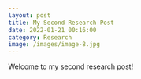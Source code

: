 ```yaml
---
layout: post
title: My Second Research Post
date: 2022-01-21 00:16:00
category: Research
image: /images/image-8.jpg
---
```

Welcome to my second research post!